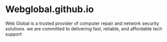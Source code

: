 # Webglobal.github.io
Web Global is a trusted provider of computer repair and network security solutions. we are committed to delivering fast, reliable, and affordable tech support
